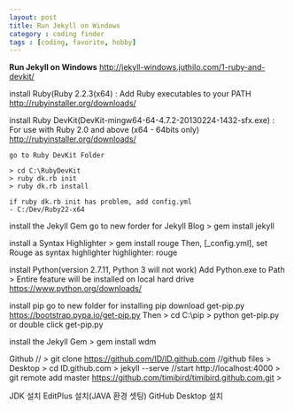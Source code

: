 ```yaml
---
layout: post
title: Run Jekyll on Windows
category : coding finder
tags : [coding, favorite, hobby]
---
```

**Run Jekyll on Windows**
http://jekyll-windows.juthilo.com/1-ruby-and-devkit/

install Ruby(Ruby 2.2.3(x64) : 
	Add Ruby executables to your PATH
	http://rubyinstaller.org/downloads/

install Ruby DevKit(DevKit-mingw64-64-4.7.2-20130224-1432-sfx.exe) : 
	For use with Ruby 2.0 and above (x64 - 64bits only)
	http://rubyinstaller.org/downloads/

	go to Ruby DevKit Folder

	> cd C:\RubyDevKit
	> ruby dk.rb init
	> ruby dk.rb install

	if ruby dk.rb init has problem, add config.yml 
	- C:/Dev/Ruby22-x64
	

install the Jekyll Gem
	go to new forder for Jekyll Blog
	> gem install jekyll

install a Syntax Highlighter
	> gem install rouge
	Then, [_config.yml], set Rouge as syntax highlighter
	highlighter: rouge

install Python(version 2.7.11, Python 3 will not work)
	Add Python.exe to Path > Entire feature will be installed on local hard drive
	https://www.python.org/downloads/

install pip
	go to new folder for installing pip
	download get-pip.py
	https://bootstrap.pypa.io/get-pip.py
	Then
	> cd C:\pip
	> python get-pip.py
	or double click get-pip.py

install the Jekyll Gem
	> gem install wdm





Github
//	> git clone https://github.com/ID/ID.github.com	//github files > Desktop
	> cd ID.github.com
	> jekyll --serve	//start http://localhost:4000
	> git remote add master https://github.com/timibird/timibird.github.com.git
	> 


JDK 설치
EditPlus 설치(JAVA 환경 셋팅)
GitHub Desktop 설치
